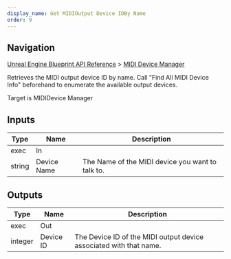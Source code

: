 ```yaml
---
display_name: Get MIDIOutput Device IDBy Name
order: 9
---
```

## Navigation

[Unreal Engine Blueprint API Reference](https://dev.epicgames.com/documentation/en-us/unreal-engine/BlueprintAPI) > [MIDI Device Manager](https://dev.epicgames.com/documentation/en-us/unreal-engine/BlueprintAPI/MIDIDeviceManager)

Retrieves the MIDI output device ID by name. Call "Find All MIDI Device Info" beforehand to enumerate the available output devices.

Target is MIDIDevice Manager

## Inputs

| Type | Name | Description |
| --- | --- | --- |
| exec | In |  |
| string | Device Name | The Name of the MIDI device you want to talk to. |

## Outputs

| Type | Name | Description |
| --- | --- | --- |
| exec | Out |  |
| integer | Device ID | The Device ID of the MIDI output device associated with that name. |
